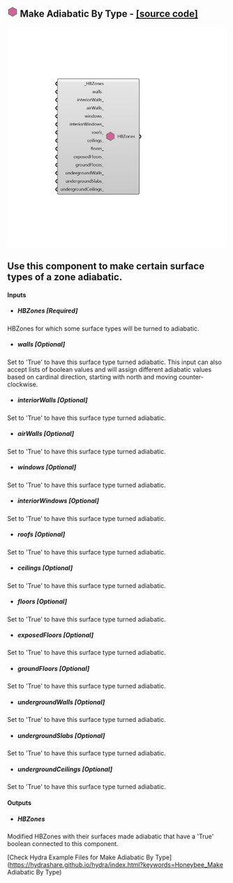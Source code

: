 ## ![](../../images/icons/Make_Adiabatic_By_Type.png) Make Adiabatic By Type - [[source code]](https://github.com/ladybug-tools/honeybee-legacy/tree/master/src/Honeybee_Make%20Adiabatic%20By%20Type.py)

![](../../images/components/Make_Adiabatic_By_Type.png)

Use this component to make certain surface types of a zone adiabatic.
 -
 

#### Inputs
* ##### HBZones [Required]
HBZones for which some surface types will be turned to adiabatic.
* ##### walls [Optional]
Set to 'True' to have this surface type turned adiabatic. This input can also accept lists of boolean values and will assign different adiabatic values based on cardinal direction, starting with north and moving counter-clockwise.
* ##### interiorWalls [Optional]
Set to 'True' to have this surface type turned adiabatic.
* ##### airWalls [Optional]
Set to 'True' to have this surface type turned adiabatic.
* ##### windows [Optional]
Set to 'True' to have this surface type turned adiabatic.
* ##### interiorWindows [Optional]
Set to 'True' to have this surface type turned adiabatic.
* ##### roofs [Optional]
Set to 'True' to have this surface type turned adiabatic.
* ##### ceilings [Optional]
Set to 'True' to have this surface type turned adiabatic.
* ##### floors [Optional]
Set to 'True' to have this surface type turned adiabatic.
* ##### exposedFloors [Optional]
Set to 'True' to have this surface type turned adiabatic.
* ##### groundFloors [Optional]
Set to 'True' to have this surface type turned adiabatic.
* ##### undergroundWalls [Optional]
Set to 'True' to have this surface type turned adiabatic.
* ##### undergroundSlabs [Optional]
Set to 'True' to have this surface type turned adiabatic.
* ##### undergroundCeilings [Optional]
Set to 'True' to have this surface type turned adiabatic.

#### Outputs
* ##### HBZones
Modified HBZones with their surfaces made adiabatic that have a 'True' boolean connected to this component.


[Check Hydra Example Files for Make Adiabatic By Type](https://hydrashare.github.io/hydra/index.html?keywords=Honeybee_Make Adiabatic By Type)